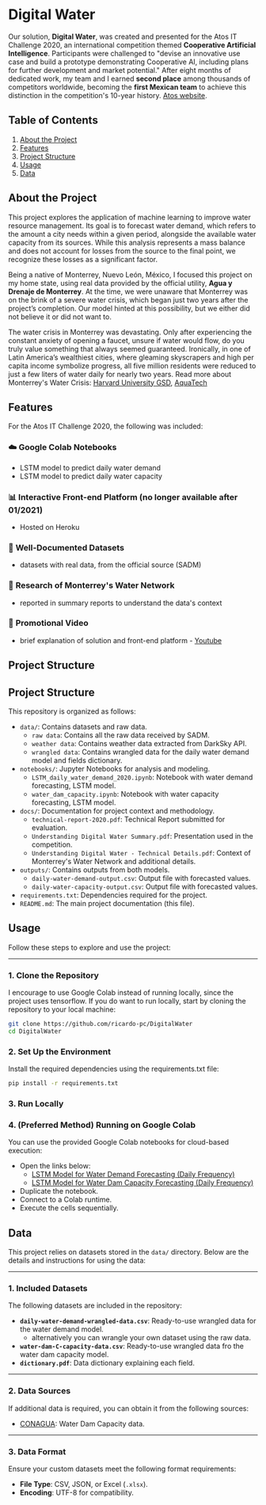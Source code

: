 # Digital Water

Our solution, **Digital Water**, was created and presented for the Atos IT Challenge 2020, an international competition themed **Cooperative Artificial Intelligence**. Participants were challenged to "devise an innovative use case and build a prototype demonstrating Cooperative AI, including plans for further development and market potential." After eight months of dedicated work, my team and I earned **second place** among thousands of competitors worldwide, becoming the **first Mexican team** to achieve this distinction in the competition's 10-year history. [Atos website](https://www.atositchallenge.net/edition-2020/).

## Table of Contents
1. [About the Project](#about-the-project)
2. [Features](#features)
3. [Project Structure](#project-structure)
4. [Usage](#usage)
5. [Data](#data)


## About the Project

This project explores the application of machine learning to improve water resource management. Its goal is to forecast water demand, which refers to the amount a city needs within a given period, alongside the available water capacity from its sources. While this analysis represents a mass balance and does not account for losses from the source to the final point, we recognize these losses as a significant factor.

Being a native of Monterrey, Nuevo León, México, I focused this project on my home state, using real data provided by the official utility, **Agua y Drenaje de Monterrey**. At the time, we were unaware that Monterrey was on the brink of a severe water crisis, which began just two years after the project’s completion. Our model hinted at this possibility, but we either did not believe it or did not want to.

The water crisis in Monterrey was devastating. Only after experiencing the constant anxiety of opening a faucet, unsure if water would flow, do you truly value something that always seemed guaranteed. Ironically, in one of Latin America’s wealthiest cities, where gleaming skyscrapers and high per capita income symbolize progress, all five million residents were reduced to just a few liters of water daily for nearly two years. Read more about Monterrey's Water Crisis: [Harvard University GSD](https://www.gsd.harvard.edu/2024/02/from-drought-to-flood-solutions-for-extreme-climate-events-in-monterrey-mexico/), [AquaTech](https://www.aquatechtrade.com/news/urban-water/mexico-water-conservation-pressure-regulation)



## Features

For the Atos IT Challenge 2020, the following was included:
### ☁️ **Google Colab Notebooks**
  - LSTM model to predict daily water demand
  - LSTM model to predict daily water capacity

### 📊 **Interactive Front-end Platform (no longer available after 01/2021)**
  - Hosted on Heroku

### 📂 **Well-Documented Datasets**
- datasets with real data, from the official source (SADM)

### 🔗 **Research of Monterrey's Water Network**
- reported in summary reports to understand the data's context

### 🎥 **Promotional Video**
- brief explanation of solution and front-end platform - [Youtube](https://youtu.be/AiQcQ7dyW38)

## Project Structure

## **Project Structure**

This repository is organized as follows:

- `data/`: Contains datasets and raw data.
  - `raw data`: Contains all the raw data received by SADM.
  - `weather data`: Contains weather data extracted from DarkSky API.
  - `wrangled data`: Contains wrangled data for the daily water demand model and fields dictionary.
- `notebooks/`: Jupyter Notebooks for analysis and modeling.
  - `LSTM_daily_water_demand_2020.ipynb`: Notebook with water demand forecasting, LSTM model.
  - `water_dam_capacity.ipynb`: Notebook with water capacity forecasting, LSTM model.
- `docs/`: Documentation for project context and methodology.
  - `technical-report-2020.pdf`: Technical Report submitted for evaluation.
  - `Understanding Digital Water Summary.pdf`: Presentation used in the competition.
  - `Understanding Digital Water - Technical Details.pdf`: Context of Monterrey's Water Network and additional details.
- `outputs/`: Contains outputs from both models.
  - `daily-water-demand-output.csv`: Output file with forecasted values.
  - `daily-water-capacity-output.csv`: Output file with forecasted values.
- `requirements.txt`: Dependencies required for the project.
- `README.md`: The main project documentation (this file).

## Usage

Follow these steps to explore and use the project:

---
### **1. Clone the Repository**
I encourage to use Google Colab instead of running locally, since the project uses tensorflow. If you do want to run locally, start by cloning the repository to your local machine:
```bash
git clone https://github.com/ricardo-pc/DigitalWater
cd DigitalWater
```

### **2. Set Up the Environment**
Install the required dependencies using the requirements.txt file:
```bash
pip install -r requirements.txt
```
### **3. Run Locally**

### **4. (Preferred Method) Running on Google Colab**
You can use the provided Google Colab notebooks for cloud-based execution:
- Open the links below:
  - [LSTM Model for Water Demand Forecasting (Daily Frequency)](https://colab.research.google.com/drive/13yPnbwGNcaFmu-ZtK3e1szrSs9KpPFuU?authuser=1)
  - [LSTM Model for Water Dam Capacity Forecasting (Daily Frequency)](https://colab.research.google.com/drive/1603DqfzgQ1hrN4icgQF8LZZEbKpwE5Gm?authuser=1#scrollTo=Tkmdl0SpUlLT)
- Duplicate the notebook.
- Connect to a Colab runtime.
- Execute the cells sequentially.


## Data

This project relies on datasets stored in the `data/` directory. Below are the details and instructions for using the data:

---

### **1. Included Datasets**
The following datasets are included in the repository:
- **`daily-water-demand-wrangled-data.csv`**: Ready-to-use wrangled data for the water demand model.  
  - alternatively you can wrangle your own dataset using the raw data.
- **`water-dam-C-capacity-data.csv`**: Ready-to-use wrangled data fro the water dam capacity model.
- **`dictionary.pdf`**: Data dictionary explaining each field.

---

### **2. Data Sources**
If additional data is required, you can obtain it from the following sources:
- [CONAGUA](https://sih.conagua.gob.mx): Water Dam Capacity data.


---

### **3. Data Format**
Ensure your custom datasets meet the following format requirements:
- **File Type**: CSV, JSON, or Excel (`.xlsx`).
- **Encoding**: UTF-8 for compatibility.






